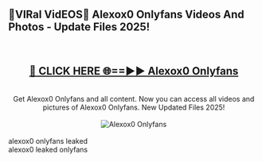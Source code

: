 <h2>🔴VIRal VidEOS🔴 Alexox0 Onlyfans Videos And Photos - Update Files 2025!</h2>
<br>
<div align="center">
<h2><a href="https://virallinks.top/odZfE0" rel="nofollow">🔴 CLICK HERE 🌐==►► Alexox0 Onlyfans</a></h2>
<br>
Get Alexox0 Onlyfans and all content. Now you can access all videos and pictures of Alexox0 Onlyfans. New Updated Files 2025!
<br>
<br>
<a href="https://virallinks.top/odZfE0" rel="nofollow" data-target="animated-image.originalLink"><img src="https://i.imgur.com/dJHk4Zq.gif)" alt="Alexox0 Onlyfans" style="max-width: 100%; display: inline-block;" data-target="animated-image.originalImage"></a>
</div>
<br>
alexox0 onlyfans leaked<br>
alexox0 leaked onlyfans